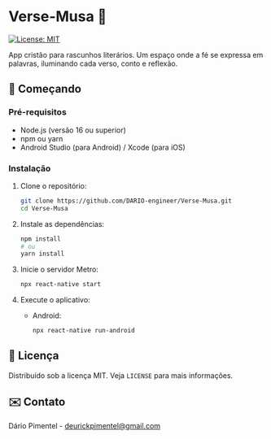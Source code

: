 # Verse-Musa 📖

[![License: MIT](https://img.shields.io/badge/License-MIT-yellow.svg)](https://opensource.org/licenses/MIT)

App cristão para rascunhos literários. Um espaço onde a fé se expressa em palavras, iluminando cada verso, conto e reflexão.

## 🚀 Começando

### Pré-requisitos

- Node.js (versão 16 ou superior)
- npm ou yarn
- Android Studio (para Android) / Xcode (para iOS)

### Instalação

1. Clone o repositório:
   ```bash
   git clone https://github.com/DARIO-engineer/Verse-Musa.git
   cd Verse-Musa
   ```

2. Instale as dependências:
   ```bash
   npm install
   # ou
   yarn install
   ```

3. Inicie o servidor Metro:
   ```bash
   npx react-native start
   ```

4. Execute o aplicativo:
   - Android:
     ```bash
     npx react-native run-android
     ```

## 📄 Licença

Distribuído sob a licença MIT. Veja `LICENSE` para mais informações.

## ✉️ Contato

Dário Pimentel - deurickpimentel@gmail.com
